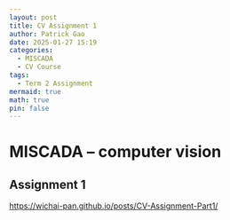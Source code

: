 ```yaml
---
layout: post
title: CV Assignment 1
author: Patrick Gao
date: 2025-01-27 15:19
categories:
  - MISCADA
  - CV Course
tags:
  - Term 2 Assignment
mermaid: true
math: true
pin: false
---
```


# MISCADA – computer vision

## Assignment 1

https://wichai-pan.github.io/posts/CV-Assignment-Part1/